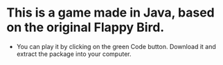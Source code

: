 # This is a game made in Java, based on the original Flappy Bird.

- You can play it by clicking on the green Code button. Download it and extract the package into your computer.






